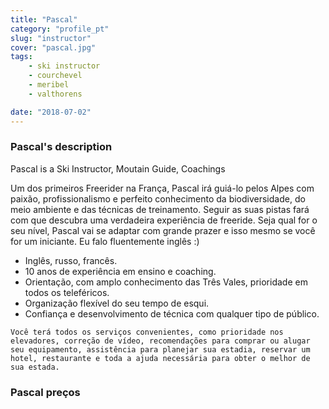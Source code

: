 ```yaml
---
title: "Pascal"
category: "profile_pt"
slug: "instructor"
cover: "pascal.jpg"
tags:
    - ski instructor
    - courchevel
    - meribel
    - valthorens

date: "2018-07-02"
---
```


### Pascal's description
Pascal is a Ski Instructor, Moutain Guide, Coachings

Um dos primeiros Freerider na França, Pascal irá guiá-lo pelos Alpes com paixão, profissionalismo e perfeito conhecimento da biodiversidade, do meio ambiente e das técnicas de treinamento.
Seguir as suas pistas fará com que descubra uma verdadeira experiência de freeride.
Seja qual for o seu nível, Pascal vai se adaptar com grande prazer e isso mesmo se você for um iniciante.
Eu falo fluentemente inglês :)
 
* Inglês, russo, francês.
* 10 anos de experiência em ensino e coaching.
* Orientação, com amplo conhecimento das Três Vales, prioridade em todos os teleféricos.
* Organização flexível do seu tempo de esqui.
* Confiança e desenvolvimento de técnica com qualquer tipo de público.

`Você terá todos os serviços convenientes, como prioridade nos elevadores, correção de vídeo, recomendações para comprar ou alugar seu equipamento, assistência para planejar sua estadia, reservar um hotel, restaurante e toda a ajuda necessária para obter o melhor de sua estada.`

### Pascal preços
